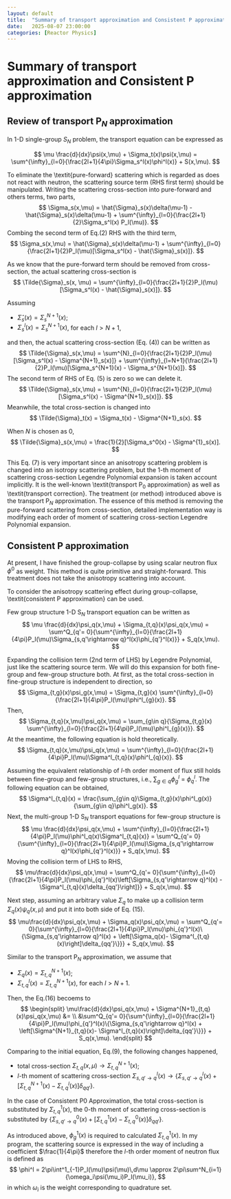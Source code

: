 ```yaml
---
layout: default
title:  "Summary of transport approximation and Consistent P approximation"
date:   2025-08-07 23:00:00
categories: [Reactor Physics]
---
```


# Summary of transport approximation and Consistent P approximation
## Review of transport P$_N$ approximation
In 1-D single-group $S_N$ problem, the transport equation can be expressed as 

$$
     \mu \frac{d}{dx}\psi(x,\mu) + \Sigma_t(x)\psi(x,\mu) = 
     \sum^{\infty}_{l=0}{\frac{2l+1}{4\pi}\Sigma_s^l(x)\phi^l(x)} + S(x,\mu). 
$$

To eliminate the \textit{pure-forward} scattering which is regarded as does not react with neutron, the scattering source term (RHS first term) should be manipulated. 
Writing the scattering cross-section into pure-forward and others terms, two parts,
$$
    \Sigma_s(x,\mu) = \hat{\Sigma}_s(x)\delta(\mu-1) - \hat{\Sigma}_s(x)\delta(\mu-1) + \sum^{\infty}_{l=0}{\frac{2l+1}{2}\Sigma_s^l(x) P_l(\mu)}. 
$$
Combing the second term of Eq.(2) RHS with the third term,
$$
    \Sigma_s(x,\mu) = \hat{\Sigma}_s(x)\delta(\mu-1) + \sum^{\infty}_{l=0}{\frac{2l+1}{2}P_l(\mu)[\Sigma_s^l(x) - \hat{\Sigma}_s(x)]}. 
$$

As we know that the pure-forward term should be removed from cross-section, the actual scattering cross-section is 
$$
    \Tilde{\Sigma}_s(x, \mu) = \sum^{\infty}_{l=0}{\frac{2l+1}{2}P_l(\mu)[\Sigma_s^l(x) - \hat{\Sigma}_s(x)]}. 
$$

Assuming 
- $\hat{\Sigma}_s(x) = \Sigma_s^{N+1}(x)$;
- $\Sigma_s^l(x) = \Sigma_s^{N+1}(x)$, for each $l > N+1$, 

and then, the actual scattering cross-section (Eq. (4)) can be written as 
$$
    \Tilde{\Sigma}_s(x,\mu) = 
    \sum^{N}_{l=0}{\frac{2l+1}{2}P_l(\mu)[\Sigma_s^l(x) - \Sigma^{N+1}_s(x)]} + 
    \sum^{\infty}_{l=N+1}{\frac{2l+1}{2}P_l(\mu)[\Sigma_s^{N+1}(x) - \Sigma_s^{N+1}(x)]}. 
$$
The second term of RHS of Eq. (5) is zero so we can delete it. 
$$
    \Tilde{\Sigma}_s(x,\mu) = 
    \sum^{N}_{l=0}{\frac{2l+1}{2}P_l(\mu)[\Sigma_s^l(x) - \Sigma^{N+1}_s(x)]}.
$$
Meanwhile, the total cross-section is changed into
$$
    \Tilde{\Sigma}_t(x) = \Sigma_t(x) - \Sigma^{N+1}_s(x). 
$$

When $N$ is chosen as 0, 
$$
    \Tilde{\Sigma}_s(x,\mu) = 
    \frac{1}{2}[\Sigma_s^0(x) - \Sigma^{1}_s(x)].
$$

This Eq. (7) is very important since an anisotropy scattering problem is changed into an isotropy scattering problem, but the $1$-th moment of scattering cross-section Legendre Polynomial expansion is taken account implicitly. It is the well-known \textit{transport P$_0$ approximation} as well as \textit{transport correction}. The treatment (or method) introduced above is the transport P$_N$ approximation. The essence of this method is removing the pure-forward scattering from cross-section, detailed implementation way is modifying each order of moment of scattering cross-section Legendre Polynomial expansion. 

## Consistent P approximation

At present, I have finished the group-collapse by using scalar neutron flux $\phi^0$ as weight. 
This method is quite primitive and straight-forward. This treatment does not take the anisotropy scattering into account. 

To consider the anisotropy scattering effect during group-collapse, \textit{consistent P approximation} can be used. 

Few group structure 1-D S$_N$ transport equation can be written as
$$
     \mu \frac{d}{dx}\psi_q(x,\mu) + \Sigma_{t,q}(x)\psi_q(x,\mu) = 
     \sum^Q_{q'= 0}{\sum^{\infty}_{l=0}{\frac{2l+1}{4\pi}P_l(\mu)\Sigma_{s,q'\rightarrow q}^l(x)\phi_{q'}^l(x)}} + S_q(x,\mu).
$$

Expanding the collision term (2nd term of LHS) by Legendre Polynomial, just like the scattering source term. We will do this expansion for both fine-group and few-group structure both. 
At first, as the total cross-section in fine-group structure is independent to direction, so 
$$
    \Sigma_{t,g}(x)\psi_g(x,\mu) = \Sigma_{t,g}(x) \sum^{\infty}_{l=0}{\frac{2l+1}{4\pi}P_l(\mu)\phi^l_{g}(x)}.  
$$
Then, 
$$
    \Sigma_{t,q}(x,\mu)\psi_q(x,\mu) = \sum_{g\in q}{\Sigma_{t,g}(x) \sum^{\infty}_{l=0}{\frac{2l+1}{4\pi}P_l(\mu)\phi^l_{g}(x)}}.
$$
At the meantime, the following equation is hold theoretically. 
$$
    \Sigma_{t,q}(x,\mu)\psi_q(x,\mu) = \sum^{\infty}_{l=0}{\frac{2l+1}{4\pi}P_l(\mu)\Sigma^l_{t,q}(x)\phi^l_{q}(x)}. 
$$

Assuming the equivalent relationship of $l$-th order moment of flux still holds between fine-group and few-group structures, i.e., $\sum_{g\in q}\phi^l_g$ = $\phi^l_q$. The following equation can be obtained, 
$$
    \Sigma^l_{t,q}(x) = \frac{\sum_{g\in q}\Sigma_{t,g}(x)\phi^l_g(x)}{\sum_{g\in q}\phi^l_g(x)}. 
$$
Next, the multi-group 1-D S$_N$ transport equations for few-group structure is
$$
     \mu \frac{d}{dx}\psi_q(x,\mu) + \sum^{\infty}_{l=0}{\frac{2l+1}{4\pi}P_l(\mu)\phi^l_q(x)\Sigma^l_{t,q}(x)} = 
     \sum^Q_{q'= 0}{\sum^{\infty}_{l=0}{\frac{2l+1}{4\pi}P_l(\mu)\Sigma_{s,q'\rightarrow q}^l(x)\phi_{q'}^l(x)}} + S_q(x,\mu).
$$
Moving the collision term of LHS to RHS, 
$$
     \mu\frac{d}{dx}\psi_q(x,\mu) = 
     \sum^Q_{q'= 0}{\sum^{\infty}_{l=0}{\frac{2l+1}{4\pi}P_l(\mu)\phi_{q'}^l(x)\left[\Sigma_{s,q'\rightarrow q}^l(x) - \Sigma^l_{t,q}(x)\delta_{qq'}\right]}} + S_q(x,\mu).
$$

Next step, assuming an arbitrary value $\Sigma_q$ to make up a collision term $\Sigma_q(x)\psi_q(x,\mu)$ and put it into both side of Eq. (15). 
$$
     \mu\frac{d}{dx}\psi_q(x,\mu) + \Sigma_q(x)\psi_q(x,\mu) = 
     \sum^Q_{q'= 0}{\sum^{\infty}_{l=0}{\frac{2l+1}{4\pi}P_l(\mu)\phi_{q'}^l(x)\{\Sigma_{s,q'\rightarrow q}^l(x) + \left[\Sigma_q(x)- \Sigma^l_{t,q}(x)\right]\delta_{qq'}\}}} + S_q(x,\mu).
$$

Similar to the transport P$_N$ approximation, we assume that 
- $\Sigma_q(x) = \Sigma^{N+1}_{t,q}(x)$;
- $\Sigma^{l}_{t,q}(x) = \Sigma^{N+1}_{t,q}(x)$, for each $l>N+1$.

Then, the Eq.(16) becoems to 
$$
\begin{split}  
     \mu\frac{d}{dx}\psi_q(x,\mu) + \Sigma^{N+1}_{t,q}(x)\psi_q(x,\mu) &= \\
     &\sum^Q_{q'= 0}{\sum^{\infty}_{l=0}{\frac{2l+1}{4\pi}P_l(\mu)\phi_{q'}^l(x)\{\Sigma_{s,q'\rightarrow q}^l(x) + \left[\Sigma^{N+1}_{t,q}(x)- \Sigma^l_{t,q}(x)\right]\delta_{qq'}\}}} + S_q(x,\mu).
\end{split}
$$

Comparing to the initial equation, Eq.(9), the following changes happened,
- total cross-section $\Sigma_{t,q}(x,\mu) \rightarrow \Sigma^{N+1}_{t,q}(x)$;
- $l$-th moment of scattering cross-section $\Sigma_{s,q'\rightarrow q}^l(x) \rightarrow \{\Sigma_{s,q'\rightarrow q}^l(x) + \left[\Sigma^{N+1}_{t,q}(x)- \Sigma^l_{t,q}(x)\right]\delta_{qq'}\}$.

In the case of Consistent P0 Approximation, the total cross-section is substituted by $\Sigma_{t,q}^1(x)$, the 0-th moment of scattering cross-section is substituted by $\{ \Sigma_{s,q'\rightarrow q}^0(x) +\left[ \Sigma_{t,q}^{1}(x) - \Sigma_{t,q}^0(x) \right] \delta_{qq'}\}$. 

As introduced above, $\phi^1_g(x)$ is required to calculated $\Sigma^1_{t,q}(x)$. 
In my program, the scattering source is expressed in the way of including a coefficient $\frac{1}{4\pi}$ therefore the $l$-th order moment of neutron flux is defined as 
$$
    \phi^l = 2\pi\int^1_{-1}P_l(\mu)\psi(\mu)\,d\mu \approx 2\pi\sum^N_{i=1}{\omega_i\psi(\mu_i)P_l(\mu_i)},
$$
in which $\omega_i$ is the weight corresponding to quadrature set.  
